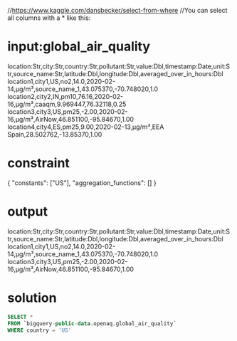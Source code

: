 //https://www.kaggle.com/dansbecker/select-from-where
//You can select all columns with a * like this:

# input:global_air_quality

location:Str,city:Str,country:Str,pollutant:Str,value:Dbl,timestamp:Date,unit:Str,source_name:Str,latitude:Dbl,longitude:Dbl,averaged_over_in_hours:Dbl
location1,city1,US,no2,14.0,2020-02-14,µg/m³,source_name_1,43.075370,-70.748020,1.0
location2,city2,IN,pm10,76.16,2020-02-16,µg/m³,caaqm,9.969447,76.32118,0.25
location3,city3,US,pm25,-2.00,2020-02-16,µg/m³,AirNow,46.851100,-95.84670,1.00
location4,city4,ES,pm25,9.00,2020-02-13,µg/m³,EEA Spain,28.502762,-13.85370,1.00

# constraint

{
  "constants": ["US"],
  "aggregation_functions": []
}

# output

location:Str,city:Str,country:Str,pollutant:Str,value:Dbl,timestamp:Date,unit:Str,source_name:Str,latitude:Dbl,longitude:Dbl,averaged_over_in_hours:Dbl
location1,city1,US,no2,14.0,2020-02-14,µg/m³,source_name_1,43.075370,-70.748020,1.0
location3,city3,US,pm25,-2.00,2020-02-16,µg/m³,AirNow,46.851100,-95.84670,1.00

# solution

```sql
SELECT *
FROM `bigquery-public-data.openaq.global_air_quality`
WHERE country = 'US'
```
